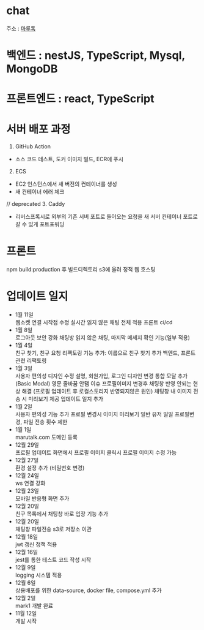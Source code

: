 # chat

주소 : [마루톡](https://marutalk.com)

# 백엔드 : nestJS, TypeScript, Mysql, MongoDB

# 프론트엔드 : react, TypeScript

# 서버 배포 과정

1. GitHub Action

- 소스 코드 테스트, 도커 이미지 빌드, ECR에 푸시

2. ECS

- EC2 인스턴스에서 새 버전의 컨테이너를 생성
- 새 컨테이너 에러 체크

// deprecated 3. Caddy

- 리버스프록시로 외부의 기존 서버 포트로 들어오는 요청을 새 서버 컨테이너 포트로 갈 수 있게 포트포워딩

# 프론트

npm build:production 후 빌드디렉토리 s3에 올려 정적 웹 호스팅

# 업데이트 일지

- 1월 11일</br>
  웹소켓 연결 시작점 수정
  실시간 읽지 않은 채팅 전체 적용
  프론트 ci/cd
- 1월 8일</br>
  로그아웃 보안 강화
  채팅방 읽지 않은 채팅, 마지막 메세지 확인 기능(일부 적용)
- 1월 4일</br>
  친구 찾기, 친구 요청 리팩토링
  기능 추가: 이름으로 친구 찾기 추가
  백엔드, 프론트 관련 리팩토링
- 1월 3일</br>
  사용자 편의성 디자인 수정
  설명, 회원가입, 로그인 디자인 변경
  통합 모달 추가 (Basic Modal)
  영문 줄바꿈 안됌 이슈
  프로필이미지 변경후 채팅창 반영 안되는 현상 해결
  (프로필 업데이트 후 로컬스토리지 반영되지않은 원인)
  채팅창 내 이미지 전송 시 미리보기 제공
  업데이트 일지 추가
- 1월 2일</br>
  사용자 편의성 기능 추가
  프로필 변경시 이미지 미리보기
  일반 유저 일일 프로필변경, 파일 전송 횟수 제한
- 1월 1일</br>
  marutalk.com 도메인 등록
- 12월 29일</br>
  프로필 업데이트 화면에서 프로필 이미지 클릭시 프로필 이미지 수정 가능
- 12월 27일</br>
  환경 설정 추가 (비밀번호 변경)
- 12월 24일</br>
  ws 연결 강화
- 12월 23일</br>
  모바일 반응형 화면 추가
- 12월 20일</br>
  친구 목록에서 채팅창 바로 입장 기능 추가
- 12월 20일</br>
  채팅창 파일전송 s3로 저장소 이관
- 12월 18일</br>
  jwt 갱신 정책 적용
- 12월 16일</br>
  jest를 통한 테스트 코드 작성 시작
- 12월 9일</br>
  logging 시스템 적용
- 12월 6일</br>
  상용배포를 위한 data-source, docker file, compose.yml 추가
- 12월 2일</br>
  mark1 개발 완료
- 11월 12일</br>
  개발 시작
